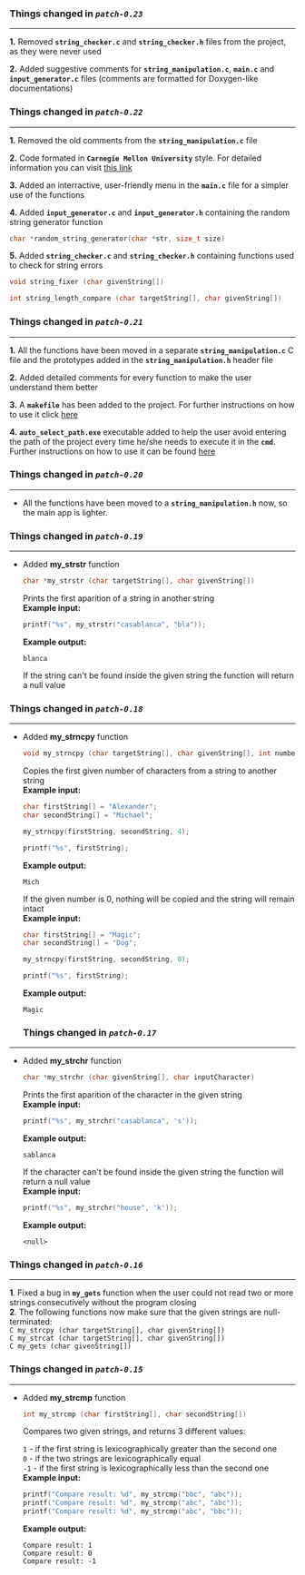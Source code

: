 ### Things changed in *`patch-0.23`*
---
  
    
__1.__ Removed __`string_checker.c`__ and __`string_checker.h`__ files from the project, as they were never used  
  
__2.__ Added suggestive comments for __`string_manipulation.c`__, __`main.c`__ and __`input_generator.c`__ files (comments are formatted for Doxygen-like documentations)  
  
    
### Things changed in *`patch-0.22`*
---
  
    
__1.__ Removed the old comments from the __`string_manipulation.c`__ file  
  
__2.__ Code formated in __`Carnegie Mellon University`__ style. For detailed information you can visit [this link](https://drive.google.com/file/d/0B0qJvJ1d8F8EeHkxY2lrUmxDOVE/view)  
  
__3.__ Added an interractive, user-friendly menu in the __`main.c`__ file for a simpler use of the functions  
  
__4.__ Added __`input_generator.c`__ and __`input_generator.h`__ containing the random string generator function  
   ```C
   char *random_string_generator(char *str, size_t size)
   ```
  
__5.__ Added __`string_checker.c`__ and __`string_checker.h`__ containing functions used to check for string errors
   ```C
   void string_fixer (char givenString[])
   ```  
     
   ```C
   int string_length_compare (char targetString[], char givenString[])
   ```

### Things changed in *`patch-0.21`*
---
   
   
__1.__ All the functions have been moved in a separate __`string_manipulation.c`__ C file and the prototypes added in the __`string_manipulation.h`__ header file  
  
__2.__ Added detailed comments for every function to make the user understand them better  
  
__3.__ A __`makefile`__ has been added to the project. For further instructions on how to use it click [here](https://github.com/Evohunt/Safe-String-Manipulation/blob/patch-0.21/instructions.md)  
  
__4.__ __`auto_select_path.exe`__ executable added to help the user avoid entering the path of the project every time he/she needs to execute it in the __`cmd`__. Further instructions on how to use it can be found [here](https://github.com/Evohunt/Safe-String-Manipulation/blob/patch-0.21/instructions.md)  
  
### Things changed in *`patch-0.20`*
---
   
   
* All the functions have been moved to a __`string_manipulation.h`__ now, so the main app is lighter.
  
### Things changed in *`patch-0.19`*
---
   
   
* Added __my_strstr__ function  
    ```C
    char *my_strstr (char targetString[], char givenString[])
    ```   
    Prints the first aparition of a string in another string  
    __Example input:__    
             
    ```C
    printf("%s", my_strstr("casablanca", "bla"));
    ```  
    __Example output:__    
    ```
    blanca
    ```  
    If the string can't be found inside the given string the function will return a null value  
      
### Things changed in *`patch-0.18`*
---
   
   
* Added __my_strncpy__ function  
    ```C
    void my_strncpy (char targetString[], char givenString[], int numberOfCharacters)
    ```   
    Copies the first given number of characters from a string to another string   
    __Example input:__    
             
    ```C
    char firstString[] = "Alexander";
    char secondString[] = "Michael";
    
    my_strncpy(firstString, secondString, 4);
    
    printf("%s", firstString);
    ```  
    __Example output:__    
    ```
    Mich
    ```  
    If the given number is 0, nothing will be copied and the string will remain intact  
    __Example input:__    
             
    ```C
    char firstString[] = "Magic";
    char secondString[] = "Dog";
    
    my_strncpy(firstString, secondString, 0);
    
    printf("%s", firstString);
    ```  
    __Example output:__    
    ```
    Magic
    ``` 
    
  ### Things changed in *`patch-0.17`*
---
   
   
* Added __my_strchr__ function  
    ```C
    char *my_strchr (char givenString[], char inputCharacter)
    ```   
    Prints the first aparition of the character in the given string  
    __Example input:__    
             
    ```C
    printf("%s", my_strchr("casablanca", 's'));
    ```  
    __Example output:__    
    ```
    sablanca
    ```  
    If the character can't be found inside the given string the function will return a null value  
    __Example input:__    
             
    ```C
    printf("%s", my_strchr("house", 'k'));
    ```  
    __Example output:__    
    ```
    <null>
    ``` 
    
### Things changed in *`patch-0.16`*
---
   
   
__1__. Fixed a bug in  __`my_gets`__ function when the user could not read two or more strings consecutively without the program closing     
__2__. The following functions now make sure that the given strings are null-terminated:  
      ```C
      my_strcpy (char targetString[], char givenString[])
      ```  
      ```C
      my_strcat (char targetString[], char givenString[])
      ```  
      ```C
      my_gets (char givenString[])
      ```
  
### Things changed in *`patch-0.15`*
---
   
   
* Added __my_strcmp__ function  
    ```C
    int my_strcmp (char firstString[], char secondString[])
    ```   
    Compares two given strings, and returns 3 different values: 
      
    `1` - if the first string is lexicographically greater than the second one  
    `0` - if the two strings are lexicographically equal  
    `-1`   - if the first string is lexicographically less than the second one  
    __Example input:__    
             
    ```C
    printf("Compare result: %d", my_strcmp("bbc", "abc")); 
    printf("Compare result: %d", my_strcmp("abc", "abc"));
    printf("Compare result: %d", my_strcmp("abc", "bbc"));
    ```  
    __Example output:__    
    ```
    Compare result: 1  
    Compare result: 0  
    Compare result: -1  
    ```  


    
    


